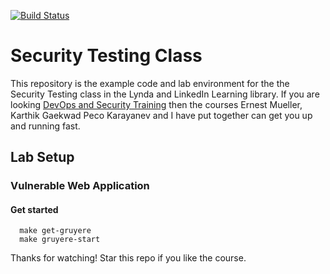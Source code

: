 [![Build Status](https://travis-ci.org/wickett/security-testing-class.svg?branch=master)](https://travis-ci.org/wickett/security-testing-class)
# Security Testing Class
This repository is the example code and lab environment for the the Security Testing class in the Lynda and LinkedIn Learning library. If you are looking [DevOps and Security Training](https://www.lynda.com/SharedPlaylist/ccf29d5fa587472c95573529a0a94363) then the courses Ernest Mueller, Karthik Gaekwad Peco Karayanev and I have put together can get you up and running fast.

## Lab Setup


### Vulnerable Web Application


#### Get started

```
  make get-gruyere
  make gruyere-start
```

Thanks for watching! Star this repo if you like the course.
